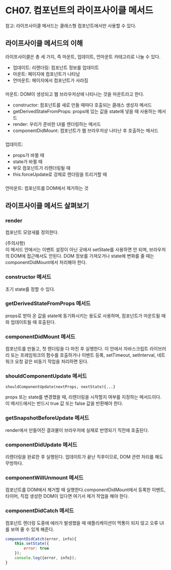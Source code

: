 # CH07. 컴포넌트의 라이프사이클 메서드

참고: 라이프사이클 메서드는 클래스형 컴포넌트에서만 사용할 수 있다.

## 라이프사이클 메서드의 이해
라이프사이클은 총 세 가지, 즉 마운트, 업데이트, 언마운트 카테고리로 나눌 수 있다.
- 업데이트: 리렌더링: 컴포넌트 정보를 업데이트
- 마운트: 페이지에 컴포넌트가 나타남
- 언마운트: 페이지에서 컴포넌트가 사라짐

###
마운트: DOM이 생성되고 웹 브라우저상에 나타나는 것을 마운트라고 한다. 
- constructor: 컴포넌트를 새로 만들 때마다 호출되는 클래스 생성자 메서드
- getDerivedStateFromProps: props에 있는 값을 state에 넣을 때 사용하는 메서드
- render: 우리가 준비한 UI를 렌더링하는 메서드
- componentDidMount: 컴포넌트가 웹 브라우저상 나타난 후 호출하는 메서드
###
업데이트: 
- props가 바뀔 때
- state가 바뀔 때
- 부모 컴포넌트가 리렌더링될 때
- this.forceUpdate로 강제로 렌더링을 트리거할 때
###
언마운트: 컴포넌트를 DOM에서 제거하는 것

## 라이프사이클 메서드 살펴보기
###  render
컴포넌트 모양새를 정의한다.<br>

(주의사항)<br>
이 메서드 안에서는 이벤트 설정이 아닌 곳에서 setState를 사용하면 안 되며, 브라우저의 DOM에 접근해서도 안된다. DOM 정보를 가져오거나 state에 변화를 줄 때는 componentDidMount에서 처리해야 한다.

### constructor 메서드
초기 state를 정할 수 있다.

### getDerivedStateFromProps 메서드
props로 받아 온 값을 state에 동기화시키는 용도로 사용하며, 컴포넌트가 마운트될 때와 업데이트될 때 호출된다.

### componentDidMount 메서드
컴포넌트를 만들고, 첫 렌더링을 다 마친 후 실행한다. 이 안에서 자바스크립트 라이브러리 또는 프레임워크의 함수를 호출하거나 이벤트 등록, setTimeout, setInterval, 네트워크 요청 같은 비동기 작업을 처리하면 된다.

### shouldComponentUpdate 메서드
```
shouldComponentUpdate(nextProps, nextState){...}
```
props 또는 state를 변경했을 때, 리렌더링을 시작할지 여부를 지정하는 메서드이다. 이 메서드에서는 반드시 true 값 또는 false 값을 반환해야 한다.

### getSnapshotBeforeUpdate 메서드
render에서 만들어진 결과물이 브라우저에 실제로 반영되기 직전에 호출된다.

### componentDidUpdate 메서드
리렌더링을 완료한 후 실행된다. 업데이트가 끝난 직후이므로, DOM 관련 처리를 해도 무방하다.

### componentWillUnmount 메서드
컴포넌트를 DOM에서 제거할 때 실행한다.componentDidMount에서 등록한 이벤트, 타이머, 직접 생성한 DOM이 있다면 여기서 제거 작업을 해야 한다.

### componentDidCatch 메서드
컴포넌트 렌더링 도중에 에러가 발생했을 때 애플리케이션이 먹통이 되지 않고 오류 UI를 보여 줄 수 있게 해준다. 
```js
componentDidCatch(error, info){
    this.setState({
        error: true
    });
    console.log({error, info});
}
```



